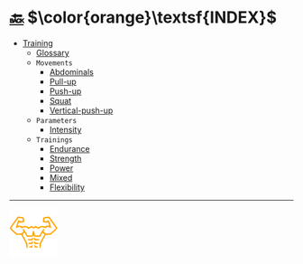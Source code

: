 # [:back:][back] $\color{orange}\textsf{INDEX}$

+ [Training](home.md)
  + [Glossary](glossary.md)
  + `Movements`
    + [Abdominals](movements/abdominal.md)
    + [Pull-up](movements/pull-up.md)
    + [Push-up](movements/push-up.md)
    + [Squat](movements/squat.md)
    + [Vertical-push-up](movements/vertical-push-up.md)
  + `Parameters`
    + [Intensity](parameters/intensity.md)
  + `Trainings`
    + [Endurance](trainings/endurance.md)
    + [Strength](trainings/strength.md)
    + [Power](trainings/power.md)
    + [Mixed](trainings/mixed.md)
    + [Flexibility](trainings/flexibility.md)

---

[![Man's abdominals](../src/six_pack_little.svg)](home.md "Home")

<!-- internal -->
[back]: home.md "Training"
